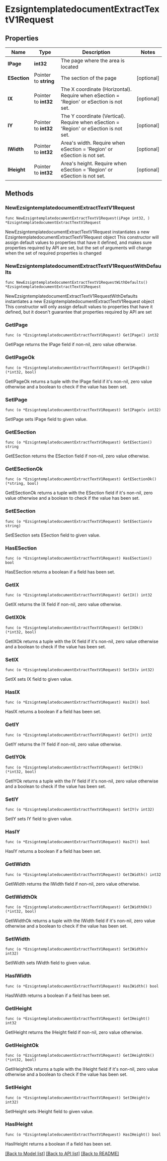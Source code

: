 # EzsigntemplatedocumentExtractTextV1Request

## Properties

Name | Type | Description | Notes
------------ | ------------- | ------------- | -------------
**IPage** | **int32** | The page where the area is located | 
**ESection** | Pointer to **string** | The section of the page | [optional] 
**IX** | Pointer to **int32** | The X coordinate (Horizontal). Require when eSection &#x3D; &#39;Region&#39; or eSection is not set. | [optional] 
**IY** | Pointer to **int32** | The Y coordinate (Vertical). Require when eSection &#x3D; &#39;Region&#39; or eSection is not set. | [optional] 
**IWidth** | Pointer to **int32** | Area&#39;s width. Require when eSection &#x3D; &#39;Region&#39; or eSection is not set. | [optional] 
**IHeight** | Pointer to **int32** | Area&#39;s height. Require when eSection &#x3D; &#39;Region&#39; or eSection is not set. | [optional] 

## Methods

### NewEzsigntemplatedocumentExtractTextV1Request

`func NewEzsigntemplatedocumentExtractTextV1Request(iPage int32, ) *EzsigntemplatedocumentExtractTextV1Request`

NewEzsigntemplatedocumentExtractTextV1Request instantiates a new EzsigntemplatedocumentExtractTextV1Request object
This constructor will assign default values to properties that have it defined,
and makes sure properties required by API are set, but the set of arguments
will change when the set of required properties is changed

### NewEzsigntemplatedocumentExtractTextV1RequestWithDefaults

`func NewEzsigntemplatedocumentExtractTextV1RequestWithDefaults() *EzsigntemplatedocumentExtractTextV1Request`

NewEzsigntemplatedocumentExtractTextV1RequestWithDefaults instantiates a new EzsigntemplatedocumentExtractTextV1Request object
This constructor will only assign default values to properties that have it defined,
but it doesn't guarantee that properties required by API are set

### GetIPage

`func (o *EzsigntemplatedocumentExtractTextV1Request) GetIPage() int32`

GetIPage returns the IPage field if non-nil, zero value otherwise.

### GetIPageOk

`func (o *EzsigntemplatedocumentExtractTextV1Request) GetIPageOk() (*int32, bool)`

GetIPageOk returns a tuple with the IPage field if it's non-nil, zero value otherwise
and a boolean to check if the value has been set.

### SetIPage

`func (o *EzsigntemplatedocumentExtractTextV1Request) SetIPage(v int32)`

SetIPage sets IPage field to given value.


### GetESection

`func (o *EzsigntemplatedocumentExtractTextV1Request) GetESection() string`

GetESection returns the ESection field if non-nil, zero value otherwise.

### GetESectionOk

`func (o *EzsigntemplatedocumentExtractTextV1Request) GetESectionOk() (*string, bool)`

GetESectionOk returns a tuple with the ESection field if it's non-nil, zero value otherwise
and a boolean to check if the value has been set.

### SetESection

`func (o *EzsigntemplatedocumentExtractTextV1Request) SetESection(v string)`

SetESection sets ESection field to given value.

### HasESection

`func (o *EzsigntemplatedocumentExtractTextV1Request) HasESection() bool`

HasESection returns a boolean if a field has been set.

### GetIX

`func (o *EzsigntemplatedocumentExtractTextV1Request) GetIX() int32`

GetIX returns the IX field if non-nil, zero value otherwise.

### GetIXOk

`func (o *EzsigntemplatedocumentExtractTextV1Request) GetIXOk() (*int32, bool)`

GetIXOk returns a tuple with the IX field if it's non-nil, zero value otherwise
and a boolean to check if the value has been set.

### SetIX

`func (o *EzsigntemplatedocumentExtractTextV1Request) SetIX(v int32)`

SetIX sets IX field to given value.

### HasIX

`func (o *EzsigntemplatedocumentExtractTextV1Request) HasIX() bool`

HasIX returns a boolean if a field has been set.

### GetIY

`func (o *EzsigntemplatedocumentExtractTextV1Request) GetIY() int32`

GetIY returns the IY field if non-nil, zero value otherwise.

### GetIYOk

`func (o *EzsigntemplatedocumentExtractTextV1Request) GetIYOk() (*int32, bool)`

GetIYOk returns a tuple with the IY field if it's non-nil, zero value otherwise
and a boolean to check if the value has been set.

### SetIY

`func (o *EzsigntemplatedocumentExtractTextV1Request) SetIY(v int32)`

SetIY sets IY field to given value.

### HasIY

`func (o *EzsigntemplatedocumentExtractTextV1Request) HasIY() bool`

HasIY returns a boolean if a field has been set.

### GetIWidth

`func (o *EzsigntemplatedocumentExtractTextV1Request) GetIWidth() int32`

GetIWidth returns the IWidth field if non-nil, zero value otherwise.

### GetIWidthOk

`func (o *EzsigntemplatedocumentExtractTextV1Request) GetIWidthOk() (*int32, bool)`

GetIWidthOk returns a tuple with the IWidth field if it's non-nil, zero value otherwise
and a boolean to check if the value has been set.

### SetIWidth

`func (o *EzsigntemplatedocumentExtractTextV1Request) SetIWidth(v int32)`

SetIWidth sets IWidth field to given value.

### HasIWidth

`func (o *EzsigntemplatedocumentExtractTextV1Request) HasIWidth() bool`

HasIWidth returns a boolean if a field has been set.

### GetIHeight

`func (o *EzsigntemplatedocumentExtractTextV1Request) GetIHeight() int32`

GetIHeight returns the IHeight field if non-nil, zero value otherwise.

### GetIHeightOk

`func (o *EzsigntemplatedocumentExtractTextV1Request) GetIHeightOk() (*int32, bool)`

GetIHeightOk returns a tuple with the IHeight field if it's non-nil, zero value otherwise
and a boolean to check if the value has been set.

### SetIHeight

`func (o *EzsigntemplatedocumentExtractTextV1Request) SetIHeight(v int32)`

SetIHeight sets IHeight field to given value.

### HasIHeight

`func (o *EzsigntemplatedocumentExtractTextV1Request) HasIHeight() bool`

HasIHeight returns a boolean if a field has been set.


[[Back to Model list]](../README.md#documentation-for-models) [[Back to API list]](../README.md#documentation-for-api-endpoints) [[Back to README]](../README.md)


